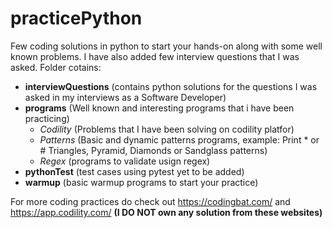# practicePython
Few coding solutions in python to start your hands-on along with some well known problems.
I have also added few interview questions that I was asked.
Folder cotains:
- **interviewQuestions**    (contains python solutions for the questions I was asked in my interviews as a Software Developer)
- **programs**              (Well known and interesting programs that i have been practicing)
	- _Codility_          (Problems that I have been solving on codility platfor) 
	- _Patterns_          (Basic and dynamic patterns programs, example: Print * or # Triangles, Pyramid, Diamonds or Sandglass patterns)
	- _Regex_             (programs to validate usign regex)
- **pythonTest**            (test cases using pytest yet to be added)
- **warmup**                (basic warmup programs to start your practice) 

For more coding practices do check out https://codingbat.com/ and https://app.codility.com/ **(I DO NOT own any solution from these websites)**

